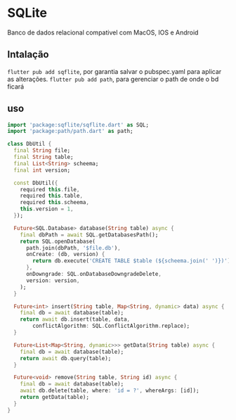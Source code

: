 # SQLite
Banco de dados relacional compativel com MacOS, IOS e Android

## Intalação
`flutter pub add sqflite`, por garantia salvar o pubspec.yaml para aplicar as alterações.
`flutter pub add path`, para gerenciar o path de onde o bd ficará

## uso 
```dart
import 'package:sqflite/sqflite.dart' as SQL;
import 'package:path/path.dart' as path;

class DbUtil {
  final String file;
  final String table;
  final List<String> scheema;
  final int version;

  const DbUtil({
    required this.file,
    required this.table,
    required this.scheema,
    this.version = 1,
  });

  Future<SQL.Database> database(String table) async {
    final dbPath = await SQL.getDatabasesPath();
    return SQL.openDatabase(
      path.join(dbPath, '$file.db'),
      onCreate: (db, version) {
        return db.execute('CREATE TABLE $table (${scheema.join(' ')})');
      },
      onDowngrade: SQL.onDatabaseDowngradeDelete,
      version: version,
    );
  }

  Future<int> insert(String table, Map<String, dynamic> data) async {
    final db = await database(table);
    return await db.insert(table, data,
        conflictAlgorithm: SQL.ConflictAlgorithm.replace);
  }

  Future<List<Map<String, dynamic>>> getData(String table) async {
    final db = await database(table);
    return await db.query(table);
  }

  Future<void> remove(String table, String id) async {
    final db = await database(table);
    await db.delete(table, where: 'id = ?', whereArgs: [id]);
    return getData(table);
  }
}

```